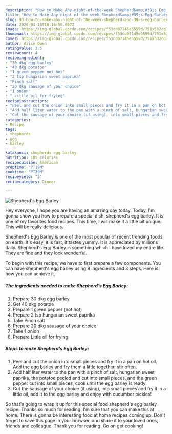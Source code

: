 ```yaml
---
description: "How to Make Any-night-of-the-week Shepherd&amp;#39;s Egg Barley"
title: "How to Make Any-night-of-the-week Shepherd&amp;#39;s Egg Barley"
slug: 93-how-to-make-any-night-of-the-week-shepherd-and-39-s-egg-barley
date: 2020-04-16T18:16:50.007Z
image: https://img-global.cpcdn.com/recipes/f53cd07145e5559d/751x532cq70/shepherds-egg-barley-recipe-main-photo.jpg
thumbnail: https://img-global.cpcdn.com/recipes/f53cd07145e5559d/751x532cq70/shepherds-egg-barley-recipe-main-photo.jpg
cover: https://img-global.cpcdn.com/recipes/f53cd07145e5559d/751x532cq70/shepherds-egg-barley-recipe-main-photo.jpg
author: Alice Owen
ratingvalue: 3.5
reviewcount: 4
recipeingredient:
- "30 dkg egg barley"
- "40 dkg potatoe"
- "1 green pepper not hot"
- "2 tsp hungarian sweet paprika"
- "Pinch salt"
- "20 dkg sausage of your choice"
- "1 onion"
- " Little oil for frying"
recipeinstructions:
- "Peel and cut the onion into small pieces and fry it in a pan on hot oil. Add the egg barley and fry them a little together, stir often."
- "Add half liter water to the pan with a pinch of salt, hungarian sweet paprika, the potatoe peeled and cut into small pieces, and the green pepper cut into small pieces, cook until the egg barley is ready."
- "Cut the sausage of your choice (if using), into small pieces and fry it in a little oil, add it to the egg barley and enjoy with cucumber pickles!"
categories:
- Recipe
tags:
- shepherds
- egg
- barley

katakunci: shepherds egg barley 
nutrition: 105 calories
recipecuisine: American
preptime: "PT19M"
cooktime: "PT39M"
recipeyield: "3"
recipecategory: Dinner

---
```



![Shepherd&#39;s Egg Barley](https://img-global.cpcdn.com/recipes/f53cd07145e5559d/751x532cq70/shepherds-egg-barley-recipe-main-photo.jpg)

Hey everyone, I hope you are having an amazing day today. Today, I'm gonna show you how to prepare a special dish, shepherd&#39;s egg barley. It is one of my favorites food recipes. This time, I will make it a little bit unique. This will be really delicious.



Shepherd&#39;s Egg Barley is one of the most popular of recent trending foods on earth. It's easy, it is fast, it tastes yummy. It is appreciated by millions daily. Shepherd&#39;s Egg Barley is something which I have loved my entire life. They are fine and they look wonderful.


To begin with this recipe, we have to first prepare a few components. You can have shepherd&#39;s egg barley using 8 ingredients and 3 steps. Here is how you can achieve it.

<!--inarticleads1-->

##### The ingredients needed to make Shepherd&#39;s Egg Barley:

1. Prepare 30 dkg egg barley
1. Get 40 dkg potatoe
1. Prepare 1 green pepper (not hot)
1. Prepare 2 tsp hungarian sweet paprika
1. Take Pinch salt
1. Prepare 20 dkg sausage of your choice
1. Take 1 onion
1. Prepare  Little oil for frying




<!--inarticleads2-->

##### Steps to make Shepherd&#39;s Egg Barley:

1. Peel and cut the onion into small pieces and fry it in a pan on hot oil. Add the egg barley and fry them a little together, stir often.
1. Add half liter water to the pan with a pinch of salt, hungarian sweet paprika, the potatoe peeled and cut into small pieces, and the green pepper cut into small pieces, cook until the egg barley is ready.
1. Cut the sausage of your choice (if using), into small pieces and fry it in a little oil, add it to the egg barley and enjoy with cucumber pickles!




So that's going to wrap it up for this special food shepherd&#39;s egg barley recipe. Thanks so much for reading. I'm sure that you can make this at home. There is gonna be interesting food at home recipes coming up. Don't forget to save this page in your browser, and share it to your loved ones, friends and colleague. Thank you for reading. Go on get cooking!
